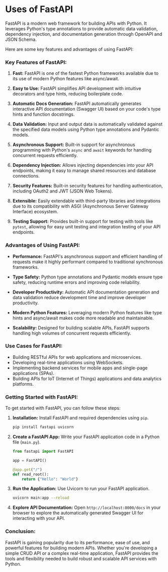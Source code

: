 # Uses of FastAPI

FastAPI is a modern web framework for building APIs with Python. It leverages Python's type annotations to provide automatic data validation, dependency injection, and documentation generation through OpenAPI and JSON Schema.

Here are some key features and advantages of using FastAPI:

### Key Features of FastAPI:

1. **Fast:** FastAPI is one of the fastest Python frameworks available due to its use of modern Python features like async/await.
  
2. **Easy to Use:** FastAPI simplifies API development with intuitive decorators and type hints, reducing boilerplate code.

3. **Automatic Docs Generation:** FastAPI automatically generates interactive API documentation (Swagger UI) based on your code's type hints and function docstrings.

4. **Data Validation:** Input and output data is automatically validated against the specified data models using Python type annotations and Pydantic models.

5. **Asynchronous Support:** Built-in support for asynchronous programming with Python's `async` and `await` keywords for handling concurrent requests efficiently.

6. **Dependency Injection:** Allows injecting dependencies into your API endpoints, making it easy to manage shared resources and database connections.

7. **Security Features:** Built-in security features for handling authentication, including OAuth2 and JWT (JSON Web Tokens).

8. **Extensible:** Easily extendable with third-party libraries and integrations due to its compatibility with ASGI (Asynchronous Server Gateway Interface) ecosystem.

9. **Testing Support:** Provides built-in support for testing with tools like `pytest`, allowing for easy unit testing and integration testing of your API endpoints.

### Advantages of Using FastAPI:

- **Performance:** FastAPI's asynchronous support and efficient handling of requests make it highly performant compared to traditional synchronous frameworks.

- **Type Safety:** Python type annotations and Pydantic models ensure type safety, reducing runtime errors and improving code reliability.

- **Developer Productivity:** Automatic API documentation generation and data validation reduce development time and improve developer productivity.

- **Modern Python Features:** Leveraging modern Python features like type hints and async/await makes code more readable and maintainable.

- **Scalability:** Designed for building scalable APIs, FastAPI supports handling high volumes of concurrent requests efficiently.

### Use Cases for FastAPI:

- Building RESTful APIs for web applications and microservices.
- Developing real-time applications using WebSockets.
- Implementing backend services for mobile apps and single-page applications (SPAs).
- Building APIs for IoT (Internet of Things) applications and data analytics platforms.

### Getting Started with FastAPI:

To get started with FastAPI, you can follow these steps:

1. **Installation:** Install FastAPI and required dependencies using `pip`.

   ```bash
   pip install fastapi uvicorn
   ```

2. **Create a FastAPI App:** Write your FastAPI application code in a Python file (`main.py`).

   ```python
   from fastapi import FastAPI

   app = FastAPI()

   @app.get("/")
   def read_root():
       return {"Hello": "World"}
   ```

3. **Run the Application:** Use Uvicorn to run your FastAPI application.

   ```bash
   uvicorn main:app --reload
   ```

4. **Explore API Documentation:** Open `http://localhost:8000/docs` in your browser to explore the automatically generated Swagger UI for interacting with your API.

### Conclusion:

FastAPI is gaining popularity due to its performance, ease of use, and powerful features for building modern APIs. Whether you're developing a simple CRUD API or a complex real-time application, FastAPI provides the tools and flexibility needed to build robust and scalable API services with Python.
